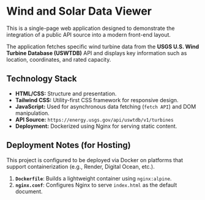 # Wind and Solar Data Viewer

This is a single-page web application designed to demonstrate the integration of a public API source into a modern front-end layout.

The application fetches specific wind turbine data from the **USGS U.S. Wind Turbine Database (USWTDB)** API and displays key information such as location, coordinates, and rated capacity.

## Technology Stack

* **HTML/CSS:** Structure and presentation.
* **Tailwind CSS:** Utility-first CSS framework for responsive design.
* **JavaScript:** Used for asynchronous data fetching (`fetch API`) and DOM manipulation.
* **API Source:** `https://energy.usgs.gov/api/uswtdb/v1/turbines`
* **Deployment:** Dockerized using Nginx for serving static content.

## Deployment Notes (for Hosting)

This project is configured to be deployed via Docker on platforms that support containerization (e.g., Render, Digital Ocean, etc.).

1.  **`Dockerfile`**: Builds a lightweight container using `nginx:alpine`.
2.  **`nginx.conf`**: Configures Nginx to serve `index.html` as the default document.
